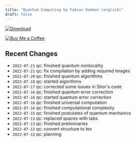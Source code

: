 ```yaml
---
title: "Quantum Computing by Fabian Damken (english)"
draft: false
---
```


[![Download](/download.png)](qc-summary.pdf)

[![Buy Me a Coffee](/kofi.png)](https://ko-fi.com/fdamken)

## Recent Changes
- `2022-07-21` qc: finished quantum nonlocality
- `2022-07-21` qc: fix compilation by adding required images
- `2022-07-20` qc: finished quantum algorithms
- `2022-07-18` qc: started algorithms
- `2022-07-17` qc: corrected some issues in Shor's code
- `2022-07-16` qc: finished quantum error correction
- `2022-07-16` qc: started quantum error correction
- `2022-07-16` qc: finished universal computation
- `2022-07-16` qc: finished computational complexity
- `2022-07-15` qc: finished postulates of quantum mechanics
- `2022-07-13` qc: replaced spaces with tabs
- `2022-07-13` qc: finished preliminaries
- `2022-07-12` qc: convert structure to tex
- `2022-07-12` qc: planning
